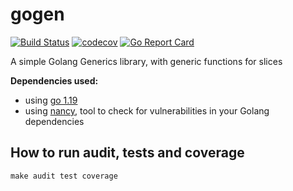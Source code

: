 # gogen

[![Build Status](https://github.com/PauloPortugal/gogen/actions/workflows/pr-checks.yml/badge.svg?branch=main)](https://github.com/PauloPortugal/gogen/actions/workflows/pr-checks.yml?query=branch%3Amain)
[![codecov](https://codecov.io/gh/PauloPortugal/gogen/branch/main/graph/badge.svg)](https://codecov.io/gh/PauloPortugal/gogen)
[![Go Report Card](https://goreportcard.com/badge/github.com/PauloPortugal/gogen)](https://goreportcard.com/report/github.com/PauloPortugal/gogen)

A simple Golang Generics library, with generic functions for slices

**Dependencies used:**
* using [go 1.19](https://tip.golang.org/doc/go1.19)
* using [nancy](https://github.com/sonatype-nexus-community/nancy), tool to check for vulnerabilities in your Golang dependencies

## How to run audit, tests and coverage
```shell
make audit test coverage
```

